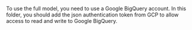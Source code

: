 To use the full model, you need to use a Google BigQuery account.
In this folder, you should add the json authentication token from GCP to allow access to read and write to Google BigQuery.
